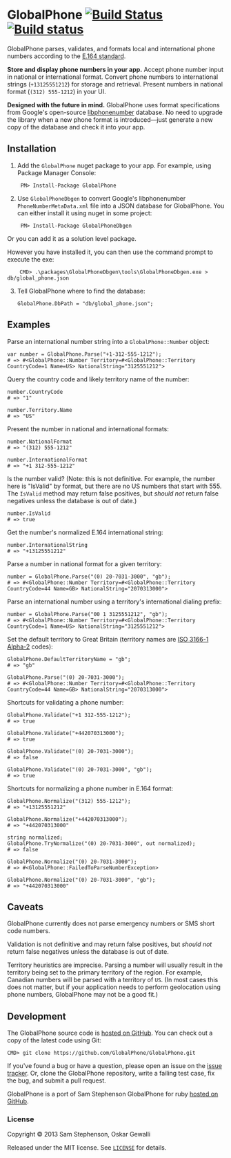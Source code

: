 # GlobalPhone [![Build Status](https://travis-ci.org/GlobalPhone/GlobalPhone.png?branch=master)](https://travis-ci.org/GlobalPhone/GlobalPhone) [![Build status](https://ci.appveyor.com/api/projects/status/q1g4004mt0bw9los/branch/master?svg=true)](https://ci.appveyor.com/project/wallymathieu/globalphone/branch/master)

GlobalPhone parses, validates, and formats local and international phone numbers according to the [E.164 standard](http://en.wikipedia.org/wiki/E.164).

**Store and display phone numbers in your app.** Accept phone number input in national or international format. Convert phone numbers to international strings (`+13125551212`) for storage and retrieval. Present numbers in national format (`(312) 555-1212`) in your UI.

**Designed with the future in mind.** GlobalPhone uses format specifications from Google's open-source [libphonenumber](http://code.google.com/p/libphonenumber/) database. No need to upgrade the library when a new phone format is introduced—just generate a new copy of the database and check it into your app.

## Installation

1. Add the `GlobalPhone` nuget package to your app. For example, using Package Manager Console:

        PM> Install-Package GlobalPhone

2. Use `GlobalPhoneDbgen` to convert Google's libphonenumber `PhoneNumberMetaData.xml` file into a JSON database for GlobalPhone. You can either install it using nuget in some project:

        PM> Install-Package GlobalPhoneDbgen

Or you can add it as a solution level package.

However you have installed it, you can then use the command prompt to execute the exe: 

        CMD> .\packages\GlobalPhoneDbgen\tools\GlobalPhoneDbgen.exe > db/global_phone.json

3. Tell GlobalPhone where to find the database:

    ```
    GlobalPhone.DbPath = "db/global_phone.json";
    ```

## Examples

Parse an international number string into a `GlobalPhone::Number` object:

```
var number = GlobalPhone.Parse("+1-312-555-1212");
# => #<GlobalPhone::Number Territory=#<GlobalPhone::Territory CountryCode=1 Name=US> NationalString="3125551212">
```

Query the country code and likely territory name of the number:

```
number.CountryCode
# => "1"

number.Territory.Name
# => "US"
```

Present the number in national and international formats:

```
number.NationalFormat
# => "(312) 555-1212"

number.InternationalFormat
# => "+1 312-555-1212"
```

Is the number valid? (Note: this is not definitive. For example, the number here is "IsValid" by format, but there are no US numbers that start with 555. The `IsValid` method may return false positives, but *should not* return false negatives unless the database is out of date.)

```
number.IsValid
# => true
```

Get the number's normalized E.164 international string:

```
number.InternationalString
# => "+13125551212"
```

Parse a number in national format for a given territory:

```
number = GlobalPhone.Parse("(0) 20-7031-3000", "gb");
# => #<GlobalPhone::Number Territory=#<GlobalPhone::Territory CountryCode=44 Name=GB> NationalString="2070313000">
```

Parse an international number using a territory's international dialing prefix:

```
number = GlobalPhone.Parse("00 1 3125551212", "gb");
# => #<GlobalPhone::Number Territory=#<GlobalPhone::Territory CountryCode=1 Name=US> NationalString="3125551212">
```

Set the default territory to Great Britain (territory names are [ISO 3166-1 Alpha-2](http://en.wikipedia.org/wiki/ISO_3166-1_alpha-2) codes):

```
GlobalPhone.DefaultTerritoryName = "gb";
# => "gb"

GlobalPhone.Parse("(0) 20-7031-3000");
# => #<GlobalPhone::Number Territory=#<GlobalPhone::Territory CountryCode=44 Name=GB> NationalString="2070313000">
```

Shortcuts for validating a phone number:

```
GlobalPhone.Validate("+1 312-555-1212");
# => true

GlobalPhone.Validate("+442070313000");
# => true

GlobalPhone.Validate("(0) 20-7031-3000");
# => false

GlobalPhone.Validate("(0) 20-7031-3000", "gb");
# => true
```

Shortcuts for normalizing a phone number in E.164 format:

```
GlobalPhone.Normalize("(312) 555-1212");
# => "+13125551212"

GlobalPhone.Normalize("+442070313000");
# => "+442070313000"

string normalized;
GlobalPhone.TryNormalize("(0) 20-7031-3000", out normalized);
# => false

GlobalPhone.Normalize("(0) 20-7031-3000");
# => #<GlobalPhone::FailedToParseNumberException>

GlobalPhone.Normalize("(0) 20-7031-3000", "gb");
# => "+442070313000"
```

## Caveats

GlobalPhone currently does not parse emergency numbers or SMS short code numbers.

Validation is not definitive and may return false positives, but *should not* return false negatives unless the database is out of date.

Territory heuristics are imprecise. Parsing a number will usually result in the territory being set to the primary territory of the region. For example, Canadian numbers will be parsed with a territory of `US`. (In most cases this does not matter, but if your application needs to perform geolocation using phone numbers, GlobalPhone may not be a good fit.)

## Development
The GlobalPhone source code is [hosted on GitHub](https://github.com/GlobalPhone/GlobalPhone). You can check out a copy of the latest code using Git:

    CMD> git clone https://github.com/GlobalPhone/GlobalPhone.git

If you've found a bug or have a question, please open an issue on the [issue tracker](https://github.com/GlobalPhone/GlobalPhone/issues). Or, clone the GlobalPhone repository, write a failing test case, fix the bug, and submit a pull request.

GlobalPhone is a port of Sam Stephenson GlobalPhone for ruby [hosted on GitHub](https://github.com/sstephenson/global_phone).

### License

Copyright &copy; 2013 Sam Stephenson, Oskar Gewalli

Released under the MIT license. See [`LICENSE`](LICENSE) for details.
